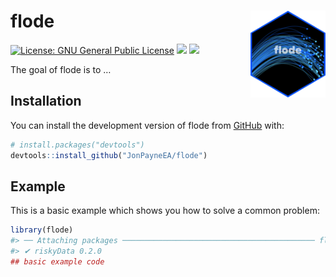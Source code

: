 
<!-- README.md is generated from README.Rmd. Please edit that file -->

# flode <img src="logo.png" align="right" alt="" width="120"/>

<!-- badges: start -->

[![License: GNU General Public
License](https://img.shields.io/badge/license-GNU%20General%20Public%20License-blue.svg)](https://cran.r-project.org/web/licenses/GNU%20General%20Public%20License)
[![](https://img.shields.io/github/languages/code-size/JonPayneEA/riskyData.svg)](https://github.com/JonPayneEA/riskyData)
[![](https://img.shields.io/github/last-commit/JonPayneEA/riskyData.svg)](https://github.com/JonPayneEA/riskyData/commits/main)
<!-- badges: end -->

The goal of flode is to …

## Installation

You can install the development version of flode from
[GitHub](https://github.com/) with:

``` r
# install.packages("devtools")
devtools::install_github("JonPayneEA/flode")
```

## Example

This is a basic example which shows you how to solve a common problem:

``` r
library(flode)
#> ── Attaching packages ─────────────────────────────────────────── flode 1.0.0 ──
#> ✔ riskyData 0.2.0
## basic example code
```
